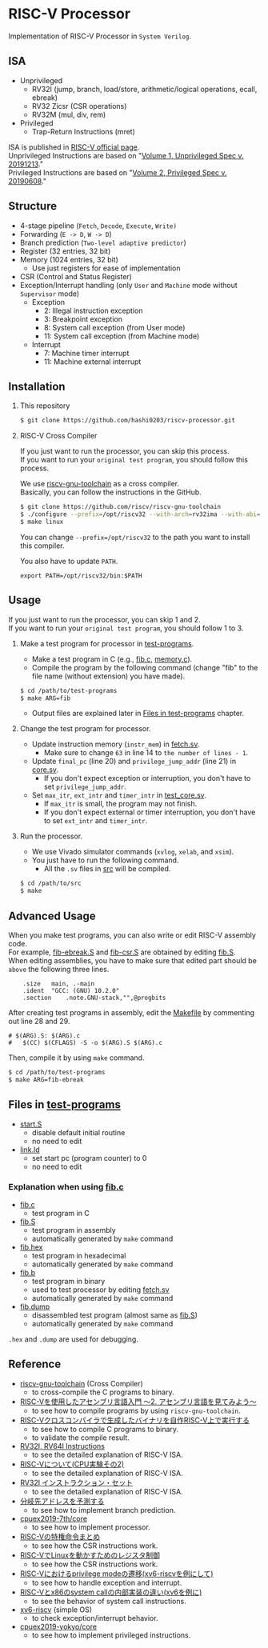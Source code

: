 # RISC-V Processor

Implementation of RISC-V Processor in `System Verilog`.


## ISA
- Unprivileged
	- RV32I (jump, branch, load/store, arithmetic/logical operations, ecall, ebreak)
	- RV32 Zicsr (CSR operations)
	- RV32M (mul, div, rem)
- Privileged
	- Trap-Return Instructions (mret)

ISA is published in [RISC-V official page](https://riscv.org/technical/specifications/).<br>
Unprivileged Instructions are based on "[Volume 1, Unprivileged Spec v. 20191213](https://github.com/riscv/riscv-isa-manual/releases/download/Ratified-IMAFDQC/riscv-spec-20191213.pdf)."<br>
Privileged Instructions are based on "[Volume 2, Privileged Spec v. 20190608](https://github.com/riscv/riscv-isa-manual/releases/download/Ratified-IMFDQC-and-Priv-v1.11/riscv-privileged-20190608.pdf)."


## Structure

- 4-stage pipeline (`Fetch`, `Decode`, `Execute`, `Write)`
- Forwarding (`E -> D`, `W -> D`)
- Branch prediction (`Two-level adaptive predictor`)
- Register (32 entries, 32 bit)
- Memory (1024 entries, 32 bit)
	- Use just registers for ease of implementation
- CSR (Control and Status Register)
- Exception/Interrupt handling (only `User` and `Machine` mode without `Supervisor` mode)
	- Exception
		- 2: Illegal instruction exception
		- 3: Breakpoint exception
		- 8: System call exception (from User mode)
		- 11: System call exception (from Machine mode)
	- Interrupt
		- 7: Machine timer interrupt
		- 11: Machine external interrupt

## Installation

1. This repository

	```bash
	$ git clone https://github.com/hashi0203/riscv-processor.git
	```

2. RISC-V Cross Compiler

	If you just want to run the processor, you can skip this process.<br>
	If you want to run your `original test program`, you should follow this process.

	We use [riscv-gnu-toolchain](https://github.com/riscv/riscv-gnu-toolchain) as a cross compiler.<br>
	Basically, you can follow the instructions in the GitHub.

	```bash
	$ git clone https://github.com/riscv/riscv-gnu-toolchain
	$ ./configure --prefix=/opt/riscv32 --with-arch=rv32ima --with-abi=ilp32d
	$ make linux
	```

	You can change `--prefix=/opt/riscv32` to the path you want to install this compiler.

	You also have to update `PATH`.

	```
	export PATH=/opt/riscv32/bin:$PATH
	```


## Usage

If you just want to run the processor, you can skip 1 and 2.<br>
If you want to run your `original test program`, you should follow 1 to 3.

1. Make a test program for processor in [test-programs](./test-programs).
	- Make a test program in C (e.g., [fib.c](./test-programs/fib.c), [memory.c](./test-programs/memory.c)).
	- Compile the program by the following command (change "fib" to the file name (without extension) you have made).

	```bash
	$ cd /path/to/test-programs
	$ make ARG=fib
	```

	- Output files are explained later in [Files in test-programs](#files-in-test-programs) chapter.

2. Change the test program for processor.
	- Update instruction memory (`instr_mem`) in [fetch.sv](./src/fetch.sv).
		- Make sure to change `63` in line 14 to `the number of lines - 1`.
	- Update `final_pc` (line 20) and `privilege_jump_addr` (line 21) in [core.sv](./src/core.sv).
		- If you don't expect exception or interruption, you don't have to set `privilege_jump_addr`.
	- Set `max_itr`, `ext_intr` and `timer_intr` in [test_core.sv](./src/test_core.sv).
		- If `max_itr` is small, the program may not finish.
		- If you don't expect external or timer interruption, you don't have to set `ext_intr` and `timer_intr`.

3. Run the processor.
	- We use Vivado simulator commands (`xvlog`, `xelab`, and `xsim`).
	- You just have to run the following command.
		- All the `.sv` files in [src](./src) will be compiled.

	```bash
	$ cd /path/to/src
	$ make
	```


## Advanced Usage

When you make test programs, you can also write or edit RISC-V assembly code.<br>
For example, [fib-ebreak.S](./test-programs/fib-ebreak.S) and [fib-csr.S](./test-programs/fib-csr.S) are obtained by editing [fib.S](./test-programs/fib.S).<br>
When editing assemblies, you have to make sure that edited part should be `above` the following three lines.

```
	.size	main, .-main
	.ident	"GCC: (GNU) 10.2.0"
	.section	.note.GNU-stack,"",@progbits
```

After creating test programs in assembly, edit the [Makefile](./test-programs/Makefile) by commenting out line 28 and 29.

```
# $(ARG).S: $(ARG).c
# 	$(CC) $(CFLAGS) -S -o $(ARG).S $(ARG).c
```

Then, compile it by using `make` command.

```bash
$ cd /path/to/test-programs
$ make ARG=fib-ebreak
```


## Files in [test-programs](./test-programs)

- [start.S](./test-programs/start.S)
	- disable default initial routine
	- no need to edit
- [link.ld](./test-programs/link.ld)
	- set start pc (program counter) to 0
	- no need to edit


### Explanation when using [fib.c](./test-programs/fib.c)
- [fib.c](./test-programs/fib.c)
	- test program in C
- [fib.S](./test-programs/fib.S)
	- test program in assembly
	- automatically generated by `make` command
- [fib.hex](./test-programs/fib.hex)
	- test program in hexadecimal
	- automatically generated by `make` command
- [fib.b](./test-programs/fib.b)
	- test program in binary
	- used to test processor by editing [fetch.sv](./src/fetch.sv)
	- automatically generated by `make` command
- [fib.dump](./test-programs/fib.dump)
	- disassembled test program (almost same as [fib.S](./test-programs/fib.S))
	- automatically generated by `make` command

`.hex` and `.dump` are used for debugging.


## Reference
- [riscv-gnu-toolchain](https://github.com/riscv/riscv-gnu-toolchain) (Cross Compiler)
	- to cross-compile the C programs to binary.
- [RISC-Vを使用したアセンブリ言語入門 〜2. アセンブリ言語を見てみよう〜](https://qiita.com/widedream/items/15dbe3a2203811fa7297)
	- to see how to compile programs by using `riscv-gnu-toolchain`.
- [RISC-Vクロスコンパイラで生成したバイナリを自作RISC-V上で実行する](https://kivantium.hateblo.jp/entry/2020/07/24/225016)
	- to see how to compile C programs to binary.
	- to validate the compile result.
- [RV32I, RV64I Instructions](https://msyksphinz-self.github.io/riscv-isadoc/html/rvi.html)
	- to see the detailed explanation of RISC-V ISA.
- [RISC-Vについて(CPU実験その2)](https://progrunner.hatenablog.jp/entry/2017/12/03/221829)
	- to see the detailed explanation of RISC-V ISA.
- [RV32I インストラクション・セット](https://qiita.com/zacky1972/items/48bf61bfe3ef2b8ce557)
	- to see the detailed explanation of RISC-V ISA.
- [分岐先アドレスを予測する](https://news.mynavi.jp/article/architecture-174/)
	- to see how to implement branch prediction.
- [cpuex2019-7th/core](https://github.com/cpuex2019-7th/core)
	- to see how to implement processor.
- [RISC-Vの特権命令まとめ](https://msyksphinz.hatenablog.com/entry/advent20161205)
	- to see how the CSR instructions work.
- [RISC-VでLinuxを動かすためのレジスタ制御](https://www.aps-web.jp/academy/risc-v/584/)
	- to see how the CSR instructions work.
- [RISC-Vにおけるprivilege modeの遷移(xv6-riscvを例にして)](https://cstmize.hatenablog.jp/entry/2019/09/26/RISC-V%E3%81%AB%E3%81%8A%E3%81%91%E3%82%8Bprivilege_mode%E3%81%AE%E9%81%B7%E7%A7%BB%28xv6-riscv%E3%82%92%E4%BE%8B%E3%81%AB%E3%81%97%E3%81%A6%29#fn:21)
	- to see how to handle exception and interrupt.
- [RISC-Vとx86のsystem callの内部実装の違い(xv6を例に)](https://cstmize.hatenablog.jp/entry/2019/10/01/RISC-V%E3%81%A8x86%E3%81%AEsystem_call%E3%81%AE%E5%86%85%E9%83%A8%E5%AE%9F%E8%A3%85%E3%81%AE%E9%81%95%E3%81%84%28xv6%E3%82%92%E4%BE%8B%E3%81%AB%29)
	-	to see the behavior of system call instructions.
- [xv6-riscv](https://github.com/mit-pdos/xv6-riscv) (simple OS)
	- to check exception/interrupt behavior.
- [cpuex2019-yokyo/core](https://github.com/cpuex2019-yokyo/core/)
	- to see how to implement privileged instructions.